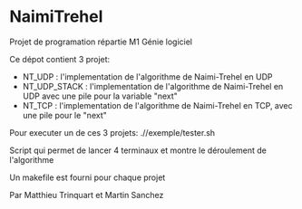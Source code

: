 # NaimiTrehel
Projet de programation répartie M1 Génie logiciel

Ce dépot contient 3 projet: 

- NT_UDP : l'implementation de l'algorithme de Naimi-Trehel en UDP
- NT_UDP_STACK : l'implementation de l'algorithme de Naimi-Trehel en UDP avec une pile pour la variable "next"
- NT_TCP : l'implementation de l'algorithme de Naimi-Trehel en TCP, avec une pile pour le "next"


Pour executer un de ces 3 projets:
./<projet>/exemple/tester.sh

Script qui permet de lancer 4 terminaux et montre le déroulement de l'algorithme

Un makefile est fourni pour chaque projet

Par Matthieu Trinquart
et  Martin Sanchez
